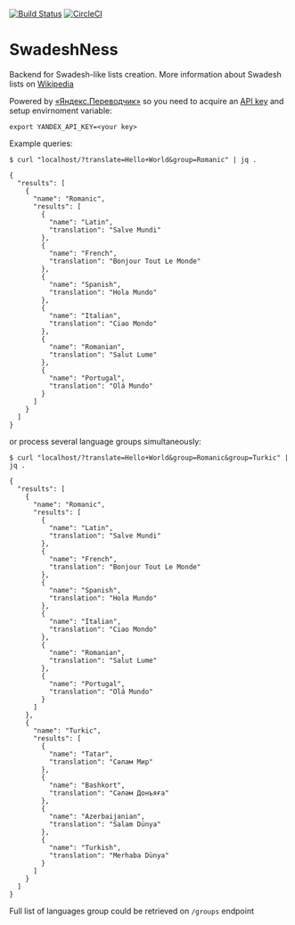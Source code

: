 [![Build Status](https://travis-ci.org/aeternas/SwadeshNess.svg?branch=development)](https://travis-ci.org/aeternas/SwadeshNess)
[![CircleCI](https://circleci.com/gh/aeternas/SwadeshNess/tree/development.svg?style=svg)](https://circleci.com/gh/aeternas/SwadeshNess/tree/development)

# SwadeshNess
Backend for Swadesh-like lists creation. More information about Swadesh lists on [Wikipedia](https://en.wikipedia.org/wiki/Swadesh_list?oldformat=true)

Powered by [«Яндекс.Переводчик»](http://translate.yandex.ru/) so you need to acquire an [API key](https://translate.yandex.ru/developers/keys) and setup envirnoment variable:
```
export YANDEX_API_KEY=<your key>
```

Example queries:

```
$ curl "localhost/?translate=Hello+World&group=Romanic" | jq .

{
  "results": [
    {
      "name": "Romanic",
      "results": [
        {
          "name": "Latin",
          "translation": "Salve Mundi"
        },
        {
          "name": "French",
          "translation": "Bonjour Tout Le Monde"
        },
        {
          "name": "Spanish",
          "translation": "Hola Mundo"
        },
        {
          "name": "Italian",
          "translation": "Ciao Mondo"
        },
        {
          "name": "Romanian",
          "translation": "Salut Lume"
        },
        {
          "name": "Portugal",
          "translation": "Olá Mundo"
        }
      ]
    }
  ]
}
```
or process several language groups simultaneously:

```
$ curl "localhost/?translate=Hello+World&group=Romanic&group=Turkic" | jq .

{
  "results": [
    {
      "name": "Romanic",
      "results": [
        {
          "name": "Latin",
          "translation": "Salve Mundi"
        },
        {
          "name": "French",
          "translation": "Bonjour Tout Le Monde"
        },
        {
          "name": "Spanish",
          "translation": "Hola Mundo"
        },
        {
          "name": "Italian",
          "translation": "Ciao Mondo"
        },
        {
          "name": "Romanian",
          "translation": "Salut Lume"
        },
        {
          "name": "Portugal",
          "translation": "Olá Mundo"
        }
      ]
    },
    {
      "name": "Turkic",
      "results": [
        {
          "name": "Tatar",
          "translation": "Сәлам Мир"
        },
        {
          "name": "Bashkort",
          "translation": "Сәләм Донъяға"
        },
        {
          "name": "Azerbaijanian",
          "translation": "Salam Dünya"
        },
        {
          "name": "Turkish",
          "translation": "Merhaba Dünya"
        }
      ]
    }
  ]
}
```

Full list of languages group could be retrieved on `/groups` endpoint
